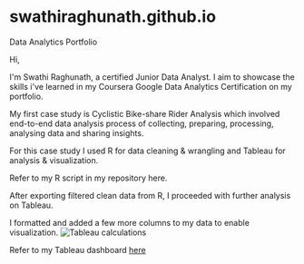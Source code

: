 # swathiraghunath.github.io
Data Analytics Portfolio

Hi,

I'm Swathi Raghunath, a certified Junior Data Analyst. I aim to showcase the skills i've learned in my Coursera Google Data Analytics Certification on my portfolio.

My first case study is Cyclistic Bike-share Rider Analysis which involved end-to-end data analysis process of collecting, preparing, processing, analysing data and sharing insights.

For this case study I used R for data cleaning & wrangling and Tableau for analysis & visualization.

Refer to my R script in my repository here.

After exporting filtered clean data from R, I proceeded with further analysis on Tableau.

I formatted and added a few more columns to my data to enable visualization. ![Tableau calculations](https://user-images.githubusercontent.com/110858028/183537531-4f3f8ae7-2c13-457a-a068-e2794b2bb853.png)

Refer to my Tableau dashboard [here](https://public.tableau.com/views/GoogleDataAnalyticsCapstoneProject-Cyclistic/CaseStudy?:language=en-US&:display_count=n&:origin=viz_share_link)
